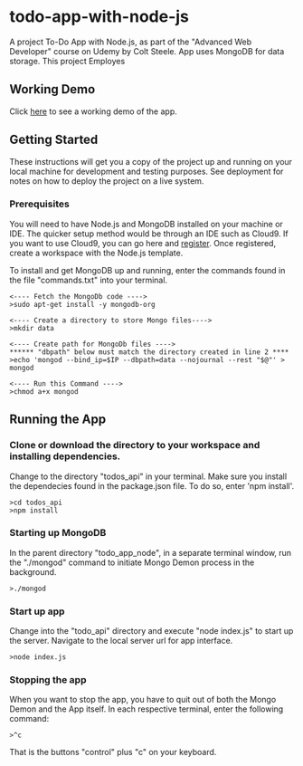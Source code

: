 # todo-app-with-node-js
A project To-Do App with Node.js, as part of the "Advanced Web Developer" course on Udemy by Colt Steele.  App uses MongoDB for data storage.
This project Employes

## Working Demo
Click [here](https://rocky-chamber-51796.herokuapp.com/) to see a working demo of the app.

## Getting Started
These instructions will get you a copy of the project up and running on your local machine for development and testing purposes. See deployment for notes on how to deploy the project on a live system.

### Prerequisites
You will need to have Node.js and MongoDB installed on your machine or IDE.  The quicker setup method would be through an IDE such as Cloud9.  If you want to use Cloud9, you can go here and [register](https://aws.amazon.com/cloud9/?origin=c9io).  Once registered, create a workspace with the Node.js template.

To install and get MongoDB up and running, enter the commands found in the file "commands.txt" into your terminal.  

```
<---- Fetch the MongoDb code ---->
>sudo apt-get install -y mongodb-org

<---- Create a directory to store Mongo files---->
>mkdir data

<---- Create path for MongoDb files ---->
****** "dbpath" below must match the directory created in line 2 ****
>echo 'mongod --bind_ip=$IP --dbpath=data --nojournal --rest "$@"' > mongod

<---- Run this Command ---->
>chmod a+x mongod
```

## Running the App

### Clone or download the directory to your workspace and installing dependencies.

Change to the directory "todos_api" in your terminal.  Make sure you install the dependecies found in the package.json file.  To do so, enter 'npm install'.

```
>cd todos_api
>npm install

```

### Starting up MongoDB
In the parent directory "todo_app_node", in a separate terminal window, run the "./mongod" command to initiate Mongo Demon process in the background.

```
>./mongod

```

### Start up app
Change into the "todo_api" directory and execute "node index.js" to start up the server.  Navigate to the local server url for app interface.

```
>node index.js

```

### Stopping the app
When you want to stop the app, you have to quit out of both the Mongo Demon and the App itself.  In each respective terminal, enter the following command:

```
>^c
```
That is the buttons "control" plus "c" on your keyboard.

